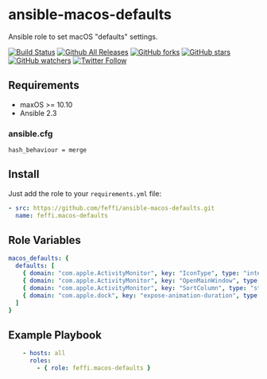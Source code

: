 # ansible-macos-defaults

Ansible role to set macOS "defaults" settings.

[![Build Status](https://img.shields.io/travis/feffi/ansible-macos-defaults.svg)](https://github.com/feffi/ansible-macos-defaults) [![Github All Releases](https://img.shields.io/github/downloads/feffi/ansible-macos-defaults/total.svg)](https://github.com/feffi/ansible-macos-defaults) [![GitHub forks](https://img.shields.io/github/forks/feffi/ansible-macos-defaults.svg?style=social&label=Fork)](https://github.com/feffi/ansible-macos-defaults) [![GitHub stars](https://img.shields.io/github/stars/feffi/ansible-macos-defaults.svg?style=social&label=Star)](https://github.com/feffi/ansible-macos-defaults) [![GitHub watchers](https://img.shields.io/github/watchers/feffi/ansible-macos-defaults.svg?style=social&label=Watch)](https://github.com/feffi/ansible-macos-defaults) [![Twitter Follow](https://img.shields.io/twitter/follow/feffi1.svg?style=social&label=Follow)](https://twitter.com/feffi1)

## Requirements

* maxOS >= 10.10
* Ansible 2.3

### ansible.cfg
```
hash_behaviour = merge
```

## Install
Just add the role to your ``requirements.yml`` file:
```yaml
- src: https://github.com/feffi/ansible-macos-defaults.git
  name: feffi.macos-defaults
```


## Role Variables

```yaml
macos_defaults: {
  defaults: [
    { domain: "com.apple.ActivityMonitor", key: "IconType", type: "integer", value: "5" },
    { domain: "com.apple.ActivityMonitor", key: "OpenMainWindow", type: "boolean", value: "true" },
    { domain: "com.apple.ActivityMonitor", key: "SortColumn", type: "string", value: "CPUUsage" },
    { domain: "com.apple.dock", key: "expose-animation-duration", type: "float", value: "0.12" }
  ]
}
```

## Example Playbook

```yaml
    - hosts: all
      roles:
        - { role: feffi.macos-defaults }
```
